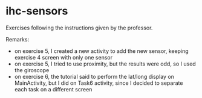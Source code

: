 # ihc-sensors

Exercises following the instructions given by the professor.

Remarks: 
- on exercise 5, I created a new activity to add the new sensor, keeping exercise 4 screen with only one sensor
- on exercise 5, I tried to use proximity, but the results were odd, so I used the giroscope
- on exercise 6, the tutorial said to perform the lat/long display on MainActivity, but I did on Task6 activity, since I decided to separate each task on a different screen
